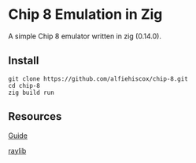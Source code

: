 # Chip 8 Emulation in Zig

A simple Chip 8 emulator written in zig (0.14.0).

## Install

```
git clone https://github.com/alfiehiscox/chip-8.git
cd chip-8
zig build run
```

## Resources

[Guide](https://tobiasvl.github.io/blog/write-a-chip-8-emulator/)

[raylib](https://www.raylib.com/cheatsheet/cheatsheet.html)